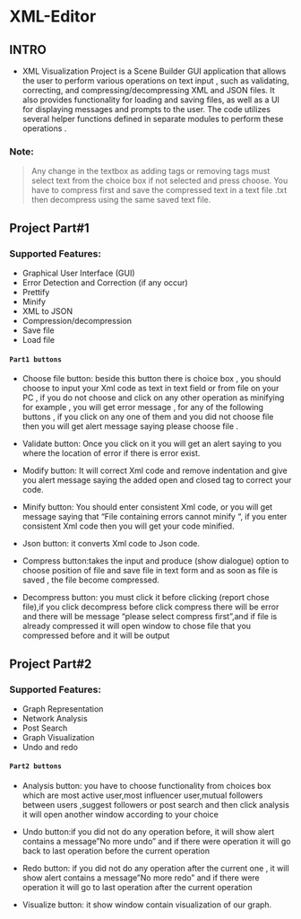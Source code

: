 # XML-Editor

## **INTRO**
* XML Visualization Project is a Scene Builder GUI application that allows the user to perform various operations on text input , such as validating, correcting, and compressing/decompressing XML and JSON files. It also provides functionality for loading and saving files, as well as a UI for displaying messages and prompts to the user. The code utilizes several helper functions defined in separate modules to perform these operations .

### Note: 
>Any change in the textbox as adding tags or removing tags must select text from the choice box  if not selected and press choose. 
>You have to compress first and save the compressed text in a text file .txt then decompress using the same saved text file.
## **Project Part#1**  

### Supported Features:
- Graphical User Interface (GUI)
- Error Detection and Correction (if any occur)
- Prettify
- Minify
- XML to JSON
- Compression/decompression
- Save file
- Load file

#### `Part1 buttons `
- Choose file button: beside this button there is choice box , you should choose to input your Xml code as text in text field or from file on your PC , if you do not choose and click on any other operation as minifying for example , you will get error message , for any of the following buttons , if you click on any one of them and you did not choose file then you will get alert message saying please choose file .
- Validate button: Once you click on it you will get an alert saying to you where the location of error if there is error exist.
- Modify button: It will correct Xml code and remove indentation and give you alert message saying the added open and closed tag to correct your code.
- Minify button: You should enter consistent Xml code, or you will get message saying that “File containing errors cannot minify “, if you enter consistent Xml code then you will get your code minified.
- Json button: it converts Xml code to Json code.
- Compress button:takes the input and produce (show dialogue) option  to choose position of file and save file in text form and as soon as file is saved , the file become compressed.
 
- Decompress button: you must click it before  clicking (report chose file),if you click decompress before click compress there will be error and there will be message “please select compress first”,and if file is already compressed it will open window to chose file that you compressed before and it will be output


## **Project Part#2**

### Supported Features:
- Graph Representation
- Network Analysis
- Post Search
- Graph Visualization
- Undo and redo 

#### `Part2 buttons `
- Analysis button: you have to choose functionality from choices box which are most active user,most influencer user,mutual followers between users ,suggest followers or post search and then click analysis it will open another window according to your choice
- Undo button:if you did not do any operation before, it will show alert contains a message”No more undo” and if there were operation it will go back to last operation before the current operation
 
- Redo button: if you did not do any operation after the current one , it will show alert contains a message”No more redo” and if there were operation it will go  to last operation after the current operation

- Visualize button: it show window contain visualization of our graph.